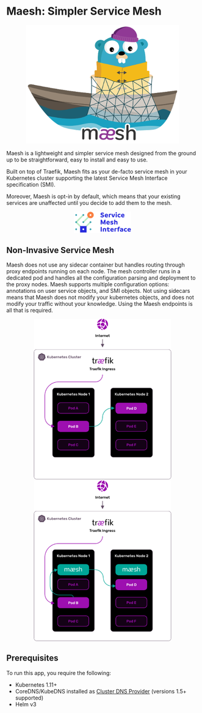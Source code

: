 # Maesh: Simpler Service Mesh

<p align="center">
<img width="400" src="assets/img/maesh.png" alt="Maesh" title="Maesh" />
</p>

Maesh is a lightweight and simpler service mesh designed from the ground up to be straightforward, easy to install and easy to use.

Built on top of Traefik, Maesh fits as your de-facto service mesh in your Kubernetes cluster supporting the latest Service Mesh Interface specification (SMI).

Moreover, Maesh is opt-in by default,
which means that your existing services are unaffected until you decide to add them to the mesh.

<p align="center">
<a href="https://smi-spec.io" target="_blank"><img width="150" src="assets/img/smi.png" alt="SMI" title="SMI" /></a>
</p>

## Non-Invasive Service Mesh

Maesh does not use any sidecar container but handles routing through proxy endpoints running on each node.
The mesh controller runs in a dedicated pod and handles all the configuration parsing and deployment to the proxy nodes.
Maesh supports multiple configuration options: annotations on user service objects, and SMI objects.
Not using sidecars means that Maesh does not modify your kubernetes objects, and does not modify your traffic without your knowledge.
Using the Maesh endpoints is all that is required.

<p align="center">
<img width="360" src="assets/img/before-maesh-graphic.png" alt="Maesh" title="Maesh" />
<img width="360" src="assets/img/after-maesh-graphic.png" alt="Maesh" title="Maesh" />
</p>

## Prerequisites

To run this app, you require the following:

- Kubernetes 1.11+
- CoreDNS/KubeDNS installed as [Cluster DNS Provider](https://kubernetes.io/docs/tasks/administer-cluster/dns-custom-nameservers/) (versions 1.5+ supported)
- Helm v3
